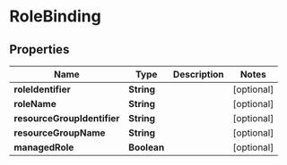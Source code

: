 # RoleBinding

## Properties
Name | Type | Description | Notes
------------ | ------------- | ------------- | -------------
**roleIdentifier** | **String** |  |  [optional]
**roleName** | **String** |  |  [optional]
**resourceGroupIdentifier** | **String** |  |  [optional]
**resourceGroupName** | **String** |  |  [optional]
**managedRole** | **Boolean** |  |  [optional]

